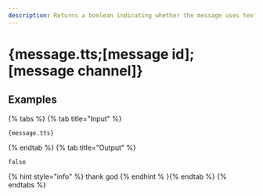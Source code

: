 ```yaml
---
description: Returns a boolean indicating whether the message uses text-to-speech or not.
---
```

# {message.tts;[message id];[message channel]}
## Examples
{% tabs %}
{% tab title="Input" %}
```text
{message.tts}
```
{% endtab %}
{% tab title="Output" %}
```text
false
```
{% hint style="info" %}
thank god
{% endhint % }{% endtab %}
{% endtabs %}